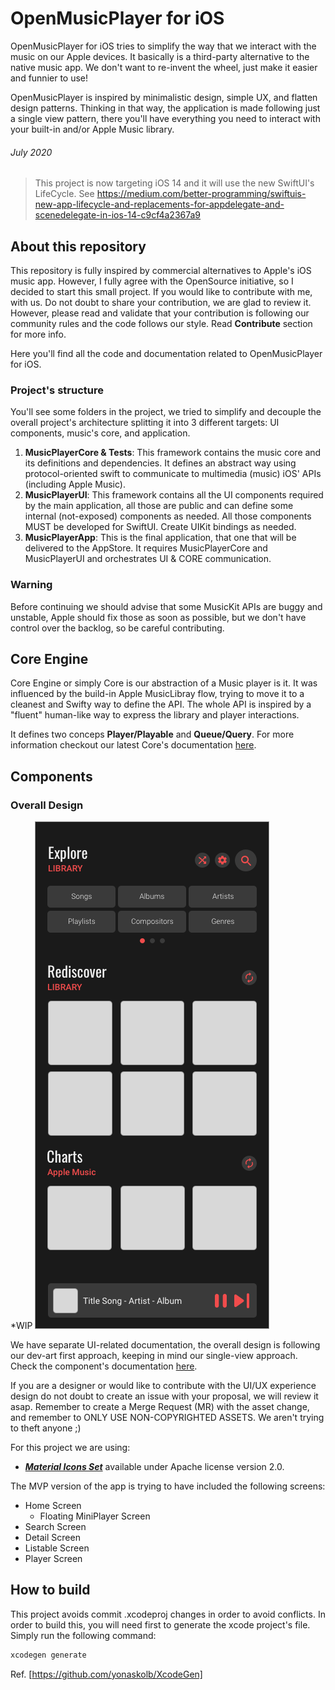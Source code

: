 # OpenMusicPlayer for iOS

OpenMusicPlayer for iOS tries to simplify the way that we interact with the music on our Apple devices. It basically is a third-party alternative to the native music app. We don't want to re-invent the wheel, just make it easier and funnier to use!

OpenMusicPlayer is inspired by minimalistic design, simple UX, and flatten design patterns. Thinking in that way, the application is made following just a single view pattern, there you'll have everything you need to interact with your built-in and/or Apple Music library.

###### July 2020

> This project is now targeting iOS 14 and it will use the new SwiftUI's LifeCycle. See https://medium.com/better-programming/swiftuis-new-app-lifecycle-and-replacements-for-appdelegate-and-scenedelegate-in-ios-14-c9cf4a2367a9

## About this repository

This repository is fully inspired by commercial alternatives to Apple's iOS music app. However, I fully agree with the OpenSource initiative, so I decided to start this small project. If you would like to contribute with me, with us. Do not doubt to share your contribution, we are glad to review it. However, please read and validate that your contribution is following our community rules and the code follows our style. Read **Contribute** section for more info.

Here you'll find all the code and documentation related to OpenMusicPlayer for iOS.

### Project's structure

You'll see some folders in the project, we tried to simplify and decouple the overall project's architecture splitting it into 3 different targets: UI components, music's core, and application.

 1. **MusicPlayerCore & Tests**: This framework contains the music core and its definitions and dependencies. It defines an abstract way using protocol-oriented swift to communicate to multimedia (music) iOS' APIs (including Apple Music).
 2. **MusicPlayerUI**: This framework contains all the UI components required by the main application, all those are public and can define some internal (not-exposed) components as needed. All those components MUST be developed for SwiftUI. Create UIKit bindings as needed.
 3. **MusicPlayerApp**: This is the final application, that one that will be delivered to the AppStore. It requires MusicPlayerCore and MusicPlayerUI and orchestrates UI & CORE communication.

### Warning

Before continuing we should advise that some MusicKit APIs are buggy and unstable, Apple should fix those as soon as possible, but we don't have control over the backlog, so be careful contributing.

## Core Engine

Core Engine or simply Core is our abstraction of a Music player is it. It was influenced by the build-in Apple MusicLibray flow, trying to move it to a cleanest and Swifty way to define the API. The whole API is inspired by a "fluent" human-like way to express the library and player interactions.

It defines two conceps **Player/Playable** and **Queue/Query**. For more information checkout our latest Core's documentation [here](/Core/README.md).

## Components

### Overall Design

*WIP
![Home Alpha](/docs/resources/design-home-alpha.png)

We have separate UI-related documentation, the overall design is following our dev-art first approach, keeping in mind our single-view approach. Check the component's documentation [here](/UI/Components/README.md).

If you are a designer or would like to contribute with the UI/UX experience design do not doubt to create an issue with your proposal, we will review it asap. Remember to create a Merge Request (MR) with the asset change, and remember to ONLY USE NON-COPYRIGHTED ASSETS. We aren't trying to theft anyone ;)

For this project we are using:

- ***[Material Icons Set](https://material.io/resources/icons/?style=round)*** available under Apache license version 2.0.

The MVP version of the app is trying to have included the following screens:

- Home Screen
  - Floating MiniPlayer Screen
- Search Screen
- Detail Screen
- Listable Screen
- Player Screen

## How to build

This project avoids commit .xcodeproj changes in order to avoid conflicts. In order to build this, you will need first to generate the xcode project's file. Simply run the following command:

```bash
xcodegen generate
```

Ref. [https://github.com/yonaskolb/XcodeGen]
